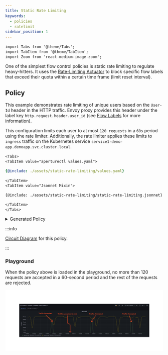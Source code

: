 ```yaml
---
title: Static Rate Limiting
keywords:
  - policies
  - ratelimit
sidebar_position: 1
---
```


```mdx-code-block
import Tabs from '@theme/Tabs';
import TabItem from '@theme/TabItem';
import Zoom from 'react-medium-image-zoom';
```

One of the simplest flow control policies is static rate limiting to regulate
heavy-hitters. It uses the
[Rate-Limiting Actuator](/concepts/flow-control/components/rate-limiter.md) to
block specific flow labels that exceed their quota within a certain time frame
(limit reset interval).

## Policy

This example demonstrates rate limiting of unique users based on the `User-Id`
header in the HTTP traffic. Envoy proxy provides this header under the label key
`http.request.header.user_id` (see
[Flow Labels](/concepts/flow-control/flow-label.md) for more information).

This configuration limits each user to at most `120 requests` in a `60s` period
using the rate limiter. Additionally, the rate limiter applies these limits to
`ingress` traffic on the Kubernetes service
`service1-demo-app.demoapp.svc.cluster.local`.

```mdx-code-block
<Tabs>
<TabItem value="aperturectl values.yaml">
```

```yaml
{@include: ./assets/static-rate-limiting/values.yaml}
```

```mdx-code-block
</TabItem>
<TabItem value="Jsonnet Mixin">
```

```jsonnet
{@include: ./assets/static-rate-limiting/static-rate-limiting.jsonnet}
```

```mdx-code-block
</TabItem>
</Tabs>

```

<details><summary>Generated Policy</summary>
<p>

```yaml
{@include: ./assets/static-rate-limiting/static-rate-limiting.yaml}
```

</p>
</details>

:::info

[Circuit Diagram](./assets/static-rate-limiting/static-rate-limiting.mmd.svg)
for this policy.

:::

### Playground

When the policy above is loaded in the playground, no more than 120 requests are
accepted in a 60-second period and the rest of the requests are rejected.

<Zoom>

![Static Rate Limiting](./assets/static-rate-limiting/static-rate-limiting-02.png)

</Zoom>
